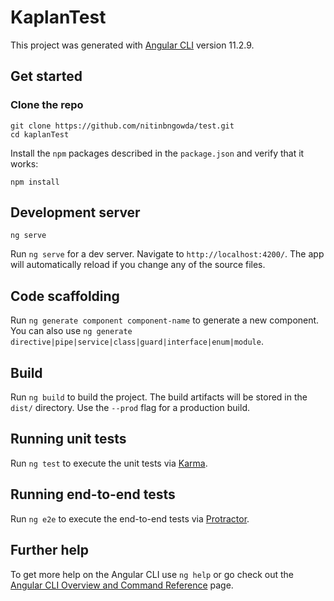 # KaplanTest

This project was generated with [Angular CLI](https://github.com/angular/angular-cli) version 11.2.9.

## Get started

### Clone the repo

```shell
git clone https://github.com/nitinbngowda/test.git
cd kaplanTest
```

Install the `npm` packages described in the `package.json` and verify that it works:

```shell
npm install
```

## Development server
```shell
ng serve
```

Run `ng serve` for a dev server. Navigate to `http://localhost:4200/`. The app will automatically reload if you change any of the source files.

## Code scaffolding

Run `ng generate component component-name` to generate a new component. You can also use `ng generate directive|pipe|service|class|guard|interface|enum|module`.

## Build

Run `ng build` to build the project. The build artifacts will be stored in the `dist/` directory. Use the `--prod` flag for a production build.

## Running unit tests

Run `ng test` to execute the unit tests via [Karma](https://karma-runner.github.io).

## Running end-to-end tests

Run `ng e2e` to execute the end-to-end tests via [Protractor](http://www.protractortest.org/).

## Further help

To get more help on the Angular CLI use `ng help` or go check out the [Angular CLI Overview and Command Reference](https://angular.io/cli) page.

